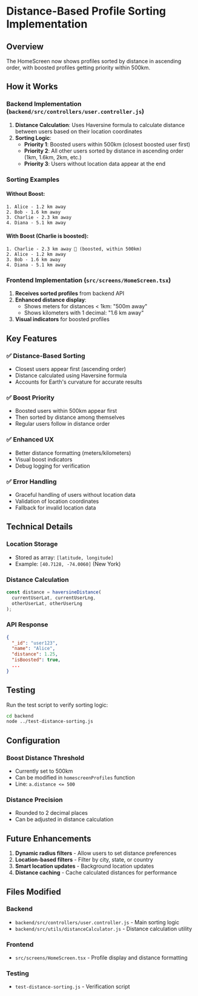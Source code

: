 # Distance-Based Profile Sorting Implementation

## Overview
The HomeScreen now shows profiles sorted by distance in ascending order, with boosted profiles getting priority within 500km.

## How it Works

### Backend Implementation (`backend/src/controllers/user.controller.js`)

1. **Distance Calculation**: Uses Haversine formula to calculate distance between users based on their location coordinates
2. **Sorting Logic**:
   - **Priority 1**: Boosted users within 500km (closest boosted user first)
   - **Priority 2**: All other users sorted by distance in ascending order (1km, 1.6km, 2km, etc.)
   - **Priority 3**: Users without location data appear at the end

### Sorting Examples

#### Without Boost:
```
1. Alice - 1.2 km away
2. Bob - 1.6 km away  
3. Charlie - 2.3 km away
4. Diana - 5.1 km away
```

#### With Boost (Charlie is boosted):
```
1. Charlie - 2.3 km away 🚀 (boosted, within 500km)
2. Alice - 1.2 km away
3. Bob - 1.6 km away
4. Diana - 5.1 km away
```

### Frontend Implementation (`src/screens/HomeScreen.tsx`)

1. **Receives sorted profiles** from backend API
2. **Enhanced distance display**:
   - Shows meters for distances < 1km: "500m away"
   - Shows kilometers with 1 decimal: "1.6 km away"
3. **Visual indicators** for boosted profiles

## Key Features

### ✅ Distance-Based Sorting
- Closest users appear first (ascending order)
- Distance calculated using Haversine formula
- Accounts for Earth's curvature for accurate results

### ✅ Boost Priority
- Boosted users within 500km appear first
- Then sorted by distance among themselves
- Regular users follow in distance order

### ✅ Enhanced UX
- Better distance formatting (meters/kilometers)
- Visual boost indicators
- Debug logging for verification

### ✅ Error Handling
- Graceful handling of users without location data
- Validation of location coordinates
- Fallback for invalid location data

## Technical Details

### Location Storage
- Stored as array: `[latitude, longitude]`
- Example: `[40.7128, -74.0060]` (New York)

### Distance Calculation
```javascript
const distance = haversineDistance(
  currentUserLat, currentUserLng,
  otherUserLat, otherUserLng
);
```

### API Response
```json
{
  "_id": "user123",
  "name": "Alice",
  "distance": 1.25,
  "isBoosted": true,
  ...
}
```

## Testing

Run the test script to verify sorting logic:
```bash
cd backend
node ../test-distance-sorting.js
```

## Configuration

### Boost Distance Threshold
- Currently set to 500km
- Can be modified in `homescreenProfiles` function
- Line: `a.distance <= 500`

### Distance Precision
- Rounded to 2 decimal places
- Can be adjusted in distance calculation

## Future Enhancements

1. **Dynamic radius filters** - Allow users to set distance preferences
2. **Location-based filters** - Filter by city, state, or country
3. **Smart location updates** - Background location updates
4. **Distance caching** - Cache calculated distances for performance

## Files Modified

### Backend
- `backend/src/controllers/user.controller.js` - Main sorting logic
- `backend/src/utils/distanceCalculator.js` - Distance calculation utility

### Frontend  
- `src/screens/HomeScreen.tsx` - Profile display and distance formatting

### Testing
- `test-distance-sorting.js` - Verification script
